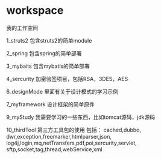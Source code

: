 workspace
=========

我的工作空间

1_struts2
包含struts2的简单module

2_spring
包含spring的简单部署

3_mybaits
包含mybatis的简单部署

4_sercurity
加密验签项目，包括RSA，3DES，AES

6_designMode
里面有关于设计模式的学习示例

7_myframework
设计框架的简单原件

9_myStudy
我需要学习的一些东西，比如tomcat源码，jdk源码

10_thirdTool
第三方工具包的使用
包括：
cached,dubbo,	dwr,exception,freemarker,htmlparser,json,
log4j,login,mq,netTransfers,pdf,poi,sercurity,servlet,
sftp,socket,tag,thread,webService,xml

